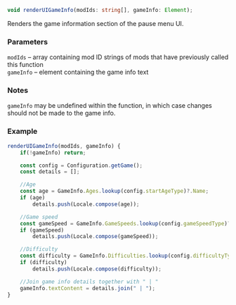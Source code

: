 ```ts
void renderUIGameInfo(modIds: string[], gameInfo: Element);
```

Renders the game information section of the pause menu UI.

### Parameters

`modIds`   &ndash; array containing mod ID strings of mods that have previously called this function <br>
`gameInfo` &ndash; element containing the game info text <br>

### Notes

`gameInfo` may be undefined within the function, in which case changes should not be made to the game info.


### Example

```js
renderUIGameInfo(modIds, gameInfo) {
    if(!gameInfo) return;

    const config = Configuration.getGame();
    const details = [];

    //Age
    const age = GameInfo.Ages.lookup(config.startAgeType)?.Name;
    if (age) 
        details.push(Locale.compose(age));

    //Game speed
    const gameSpeed = GameInfo.GameSpeeds.lookup(config.gameSpeedType)?.Name;
    if (gameSpeed)
        details.push(Locale.compose(gameSpeed));

    //Difficulty
    const difficulty = GameInfo.Difficulties.lookup(config.difficultyType)?.Name;
    if (difficulty)
        details.push(Locale.compose(difficulty));

    //Join game info details together with " | "
    gameInfo.textContent = details.join(" | ");
}
```

